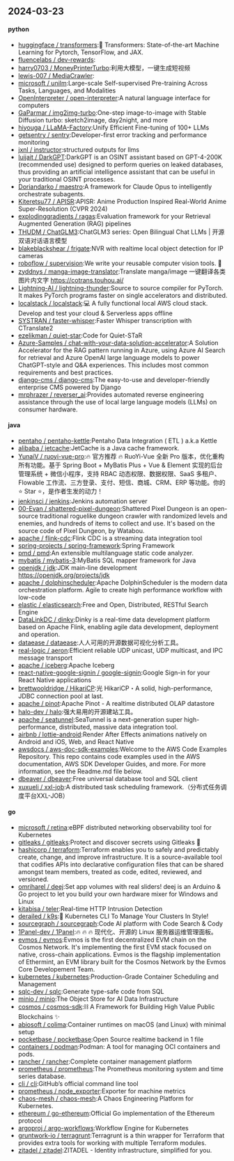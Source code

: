 ## 2024-03-23

#### python
* [huggingface / transformers](https://github.com/huggingface/transformers):🤗 Transformers: State-of-the-art Machine Learning for Pytorch, TensorFlow, and JAX.
* [fluencelabs / dev-rewards](https://github.com/fluencelabs/dev-rewards):
* [harry0703 / MoneyPrinterTurbo](https://github.com/harry0703/MoneyPrinterTurbo):利用大模型，一键生成短视频
* [lewis-007 / MediaCrawler](https://github.com/lewis-007/MediaCrawler):
* [microsoft / unilm](https://github.com/microsoft/unilm):Large-scale Self-supervised Pre-training Across Tasks, Languages, and Modalities
* [OpenInterpreter / open-interpreter](https://github.com/OpenInterpreter/open-interpreter):A natural language interface for computers
* [GaParmar / img2img-turbo](https://github.com/GaParmar/img2img-turbo):One-step image-to-image with Stable Diffusion turbo: sketch2image, day2night, and more
* [hiyouga / LLaMA-Factory](https://github.com/hiyouga/LLaMA-Factory):Unify Efficient Fine-tuning of 100+ LLMs
* [getsentry / sentry](https://github.com/getsentry/sentry):Developer-first error tracking and performance monitoring
* [jxnl / instructor](https://github.com/jxnl/instructor):structured outputs for llms
* [luijait / DarkGPT](https://github.com/luijait/DarkGPT):DarkGPT is an OSINT assistant based on GPT-4-200K (recommended use) designed to perform queries on leaked databases, thus providing an artificial intelligence assistant that can be useful in your traditional OSINT processes.
* [Doriandarko / maestro](https://github.com/Doriandarko/maestro):A framework for Claude Opus to intelligently orchestrate subagents.
* [Kiteretsu77 / APISR](https://github.com/Kiteretsu77/APISR):APISR: Anime Production Inspired Real-World Anime Super-Resolution (CVPR 2024)
* [explodinggradients / ragas](https://github.com/explodinggradients/ragas):Evaluation framework for your Retrieval Augmented Generation (RAG) pipelines
* [THUDM / ChatGLM3](https://github.com/THUDM/ChatGLM3):ChatGLM3 series: Open Bilingual Chat LLMs | 开源双语对话语言模型
* [blakeblackshear / frigate](https://github.com/blakeblackshear/frigate):NVR with realtime local object detection for IP cameras
* [roboflow / supervision](https://github.com/roboflow/supervision):We write your reusable computer vision tools. 💜
* [zyddnys / manga-image-translator](https://github.com/zyddnys/manga-image-translator):Translate manga/image 一键翻译各类图片内文字 https://cotrans.touhou.ai/
* [Lightning-AI / lightning-thunder](https://github.com/Lightning-AI/lightning-thunder):Source to source compiler for PyTorch. It makes PyTorch programs faster on single accelerators and distributed.
* [localstack / localstack](https://github.com/localstack/localstack):💻 A fully functional local AWS cloud stack. Develop and test your cloud & Serverless apps offline
* [SYSTRAN / faster-whisper](https://github.com/SYSTRAN/faster-whisper):Faster Whisper transcription with CTranslate2
* [ezelikman / quiet-star](https://github.com/ezelikman/quiet-star):Code for Quiet-STaR
* [Azure-Samples / chat-with-your-data-solution-accelerator](https://github.com/Azure-Samples/chat-with-your-data-solution-accelerator):A Solution Accelerator for the RAG pattern running in Azure, using Azure AI Search for retrieval and Azure OpenAI large language models to power ChatGPT-style and Q&A experiences. This includes most common requirements and best practices.
* [django-cms / django-cms](https://github.com/django-cms/django-cms):The easy-to-use and developer-friendly enterprise CMS powered by Django
* [mrphrazer / reverser_ai](https://github.com/mrphrazer/reverser_ai):Provides automated reverse engineering assistance through the use of local large language models (LLMs) on consumer hardware.

#### java
* [pentaho / pentaho-kettle](https://github.com/pentaho/pentaho-kettle):Pentaho Data Integration ( ETL ) a.k.a Kettle
* [alibaba / jetcache](https://github.com/alibaba/jetcache):JetCache is a Java cache framework.
* [YunaiV / ruoyi-vue-pro](https://github.com/YunaiV/ruoyi-vue-pro):🔥 官方推荐 🔥 RuoYi-Vue 全新 Pro 版本，优化重构所有功能。基于 Spring Boot + MyBatis Plus + Vue & Element 实现的后台管理系统 + 微信小程序，支持 RBAC 动态权限、数据权限、SaaS 多租户、Flowable 工作流、三方登录、支付、短信、商城、CRM、ERP 等功能。你的 ⭐️ Star ⭐️，是作者生发的动力！
* [jenkinsci / jenkins](https://github.com/jenkinsci/jenkins):Jenkins automation server
* [00-Evan / shattered-pixel-dungeon](https://github.com/00-Evan/shattered-pixel-dungeon):Shattered Pixel Dungeon is an open-source traditional roguelike dungeon crawler with randomized levels and enemies, and hundreds of items to collect and use. It's based on the source code of Pixel Dungeon, by Watabou.
* [apache / flink-cdc](https://github.com/apache/flink-cdc):Flink CDC is a streaming data integration tool
* [spring-projects / spring-framework](https://github.com/spring-projects/spring-framework):Spring Framework
* [pmd / pmd](https://github.com/pmd/pmd):An extensible multilanguage static code analyzer.
* [mybatis / mybatis-3](https://github.com/mybatis/mybatis-3):MyBatis SQL mapper framework for Java
* [openjdk / jdk](https://github.com/openjdk/jdk):JDK main-line development https://openjdk.org/projects/jdk
* [apache / dolphinscheduler](https://github.com/apache/dolphinscheduler):Apache DolphinScheduler is the modern data orchestration platform. Agile to create high performance workflow with low-code
* [elastic / elasticsearch](https://github.com/elastic/elasticsearch):Free and Open, Distributed, RESTful Search Engine
* [DataLinkDC / dinky](https://github.com/DataLinkDC/dinky):Dinky is a real-time data development platform based on Apache Flink, enabling agile data development, deployment and operation.
* [dataease / dataease](https://github.com/dataease/dataease):人人可用的开源数据可视化分析工具。
* [real-logic / aeron](https://github.com/real-logic/aeron):Efficient reliable UDP unicast, UDP multicast, and IPC message transport
* [apache / iceberg](https://github.com/apache/iceberg):Apache Iceberg
* [react-native-google-signin / google-signin](https://github.com/react-native-google-signin/google-signin):Google Sign-in for your React Native applications
* [brettwooldridge / HikariCP](https://github.com/brettwooldridge/HikariCP):光 HikariCP・A solid, high-performance, JDBC connection pool at last.
* [apache / pinot](https://github.com/apache/pinot):Apache Pinot - A realtime distributed OLAP datastore
* [halo-dev / halo](https://github.com/halo-dev/halo):强大易用的开源建站工具。
* [apache / seatunnel](https://github.com/apache/seatunnel):SeaTunnel is a next-generation super high-performance, distributed, massive data integration tool.
* [airbnb / lottie-android](https://github.com/airbnb/lottie-android):Render After Effects animations natively on Android and iOS, Web, and React Native
* [awsdocs / aws-doc-sdk-examples](https://github.com/awsdocs/aws-doc-sdk-examples):Welcome to the AWS Code Examples Repository. This repo contains code examples used in the AWS documentation, AWS SDK Developer Guides, and more. For more information, see the Readme.md file below.
* [dbeaver / dbeaver](https://github.com/dbeaver/dbeaver):Free universal database tool and SQL client
* [xuxueli / xxl-job](https://github.com/xuxueli/xxl-job):A distributed task scheduling framework.（分布式任务调度平台XXL-JOB）

#### go
* [microsoft / retina](https://github.com/microsoft/retina):eBPF distributed networking observability tool for Kubernetes
* [gitleaks / gitleaks](https://github.com/gitleaks/gitleaks):Protect and discover secrets using Gitleaks 🔑
* [hashicorp / terraform](https://github.com/hashicorp/terraform):Terraform enables you to safely and predictably create, change, and improve infrastructure. It is a source-available tool that codifies APIs into declarative configuration files that can be shared amongst team members, treated as code, edited, reviewed, and versioned.
* [omriharel / deej](https://github.com/omriharel/deej):Set app volumes with real sliders! deej is an Arduino & Go project to let you build your own hardware mixer for Windows and Linux
* [kitabisa / teler](https://github.com/kitabisa/teler):Real-time HTTP Intrusion Detection
* [derailed / k9s](https://github.com/derailed/k9s):🐶 Kubernetes CLI To Manage Your Clusters In Style!
* [sourcegraph / sourcegraph](https://github.com/sourcegraph/sourcegraph):Code AI platform with Code Search & Cody
* [1Panel-dev / 1Panel](https://github.com/1Panel-dev/1Panel):🔥 🔥 🔥 现代化、开源的 Linux 服务器运维管理面板。
* [evmos / evmos](https://github.com/evmos/evmos):Evmos is the first decentralized EVM chain on the Cosmos Network. It's implementing the first EVM stack focused on native, cross-chain applications. Evmos is the flagship implementation of Ethermint, an EVM library built for the Cosmos Network by the Evmos Core Developement Team.
* [kubernetes / kubernetes](https://github.com/kubernetes/kubernetes):Production-Grade Container Scheduling and Management
* [sqlc-dev / sqlc](https://github.com/sqlc-dev/sqlc):Generate type-safe code from SQL
* [minio / minio](https://github.com/minio/minio):The Object Store for AI Data Infrastructure
* [cosmos / cosmos-sdk](https://github.com/cosmos/cosmos-sdk):⛓️ A Framework for Building High Value Public Blockchains ✨
* [abiosoft / colima](https://github.com/abiosoft/colima):Container runtimes on macOS (and Linux) with minimal setup
* [pocketbase / pocketbase](https://github.com/pocketbase/pocketbase):Open Source realtime backend in 1 file
* [containers / podman](https://github.com/containers/podman):Podman: A tool for managing OCI containers and pods.
* [rancher / rancher](https://github.com/rancher/rancher):Complete container management platform
* [prometheus / prometheus](https://github.com/prometheus/prometheus):The Prometheus monitoring system and time series database.
* [cli / cli](https://github.com/cli/cli):GitHub’s official command line tool
* [prometheus / node_exporter](https://github.com/prometheus/node_exporter):Exporter for machine metrics
* [chaos-mesh / chaos-mesh](https://github.com/chaos-mesh/chaos-mesh):A Chaos Engineering Platform for Kubernetes.
* [ethereum / go-ethereum](https://github.com/ethereum/go-ethereum):Official Go implementation of the Ethereum protocol
* [argoproj / argo-workflows](https://github.com/argoproj/argo-workflows):Workflow Engine for Kubernetes
* [gruntwork-io / terragrunt](https://github.com/gruntwork-io/terragrunt):Terragrunt is a thin wrapper for Terraform that provides extra tools for working with multiple Terraform modules.
* [zitadel / zitadel](https://github.com/zitadel/zitadel):ZITADEL - Identity infrastructure, simplified for you.
